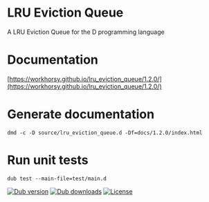 # LRU Eviction Queue
A LRU Eviction Queue for the D programming language

# Documentation

[https://workhorsy.github.io/lru_eviction_queue/1.2.0/](https://workhorsy.github.io/lru_eviction_queue/1.2.0/)

# Generate documentation

```
dmd -c -D source/lru_eviction_queue.d -Df=docs/1.2.0/index.html
```

# Run unit tests

```
dub test --main-file=test/main.d
```

[![Dub version](https://img.shields.io/dub/v/lru_eviction_queue.svg)](https://code.dlang.org/packages/lru_eviction_queue)
[![Dub downloads](https://img.shields.io/dub/dt/lru_eviction_queue.svg)](https://code.dlang.org/packages/lru_eviction_queue)
[![License](https://img.shields.io/badge/license-BSL_1.0-blue.svg)](https://raw.githubusercontent.com/workhorsy/lru_eviction_queue/master/LICENSE)

